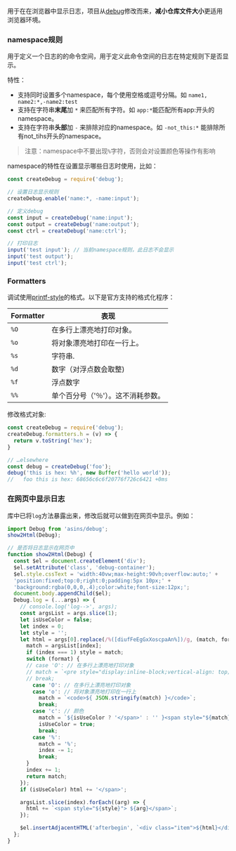 用于在在浏览器中显示日志，项目从[debug](https://github.com/visionmedia/debug/)修改而来，**减小仓库文件大小**更适用浏览器环境。

### namespace规则

用于定义一个日志的的命令空间，用于定义此命令空间的日志在特定规则下是否显示。

特性：
- 支持同时设置多个namespace，每个使用空格或逗号分隔。如 `name1, name2:*,-name2:test`
- 支持在字符串**末尾**加 `*` 来匹配所有字符。如 `app:*`能匹配所有app:开头的namespace。
- 支持在字符串**头部**加 `-` 来排除对应的namespace。如 `-not_this:*` 能排除所有not_tihs开头的namespace。

> 注意：namespace中不要出现`%`字符，否则会对设置颜色等操作有影响

namespace的特性在设置显示哪些日志时使用，比如：

```js
const createDebug = require('debug');

// 设置日志显示规则
createDebug.enable('name:*, -name:input');

// 定义debug
const input = createDebug('name:input');
const output = createDebug('name:output');
const ctrl = createDebug('name:ctrl');

// 打印日志
input('test input'); // 当前namespace规则，此日志不会显示
input('test output');
input('test ctrl');
```

### Formatters

调试使用[printf-style](https://wikipedia.org/wiki/Printf_format_string)的格式。以下是官方支持的格式化程序：

| Formatter |  表现                                                        |
| --------- | ----------------------------------------------------------- |
| `%O`      | 在多行上漂亮地打印对象。                                        |
| `%o`      | 将对象漂亮地打印在一行上。                                      |
| `%s`      | 字符串.                                                      |
| `%d`      | 数字（对浮点数会取整)                                          |
| `%f`      | 浮点数字                                                     |
| `%%`      | 单个百分号（'％'）。这不消耗参数。                               |

修改格式对象:

```js
const createDebug = require('debug');
createDebug.formatters.h = (v) => {
  return v.toString('hex');
}

// …elsewhere
const debug = createDebug('foo');
debug('this is hex: %h', new Buffer('hello world'));
//   foo this is hex: 68656c6c6f20776f726c6421 +0ms
```

### 在网页中显示日志

库中已将`log`方法暴露出来，修改后就可以做到在网页中显示。例如：

```js
import Debug from 'asins/debug';
show2Html(Debug);

// 是否将日志显示在网页中
function show2Html(Debug) {
  const $el = document.createElement('div');
  $el.setAttribute('class', 'debug-container');
  $el.style.cssText = 'width:40vw;max-height:90vh;overflow:auto;' +
  'position:fixed;top:0;right:0;padding:5px 10px;' +
  'background:rgba(0,0,0,.4);color:white;font-size:12px;';
  document.body.appendChild($el);
  Debug.log = (...args) => {
    // console.log('log-->', args);
    const argsList = args.slice(1);
    let isUseColor = false;
    let index = 0;
    let style = '';
    let html = args[0].replace(/%([diufFeEgGxXoscpaAn%])/g, (match, format) => {
      match = argsList[index];
      if (index === 1) style = match;
      switch (format) {
      // case 'O': // 在多行上漂亮地打印对象
      // match = `<pre style="display:inline-block;vertical-align: top;margin:0;">${ JSON.stringify(match, null, 2) }</pre>`;
      // break;
        case 'O': // 在多行上漂亮地打印对象
        case 'o': // 将对象漂亮地打印在一行上
          match = `<code>${ JSON.stringify(match) }</code>`;
          break;
        case 'c': // 颜色
          match = `${isUseColor ? '</span>' : '' }<span style="${match}">`;
          isUseColor = true;
          break;
        case '%':
          match = '%';
          index -= 1;
          break;
      }
      index += 1;
      return match;
    });
    if (isUseColor) html += '</span>';

    argsList.slice(index).forEach((arg) => {
      html += `<span style="${style}"> ${arg}</span>`;
    });

    $el.insertAdjacentHTML('afterbegin', `<div class="item">${html}</div>`);
  };
}
```
